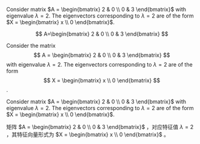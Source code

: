 Consider matrix $A = \begin{bmatrix} 
2 & 0 \\ 
0 & 3 
\end{bmatrix}$ with eigenvalue $\lambda = 2$. The eigenvectors corresponding to $\lambda = 2$ are of the form $X = \begin{bmatrix} x \\ 0 \end{bmatrix}$.

$$ 
A=\begin{bmatrix}
2 & 0 \\ 
0 & 3 
\end{bmatrix} 
$$


Consider the matrix 
$$
A = \begin{bmatrix} 2 & 0 \\ 0 & 3 \end{bmatrix}
$$ 
with eigenvalue $\lambda = 2$. The eigenvectors corresponding to $\lambda = 2$ are of the form 
$$
X = \begin{bmatrix} x \\ 0 \end{bmatrix}
$$.

Consider matrix $A = \begin{bmatrix} 2 & 0 \\ 0 & 3 \end{bmatrix}$ with eigenvalue $\lambda = 2$. The eigenvectors corresponding to $\lambda = 2$ are of the form $X = \begin{bmatrix} x \\ 0 \end{bmatrix}$.

矩阵 $A = \begin{bmatrix} 2 & 0 \\ 0 & 3 \end{bmatrix}$ ，对应特征值 $\lambda = 2$ ，其特征向量形式为 $X = \begin{bmatrix} x \\ 0 \end{bmatrix}$ 。
